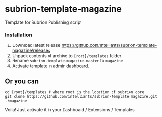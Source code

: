 # subrion-template-magazine
Template for Subrion Publishing script 

### Installation
1. Download latest release https://github.com/intelliants/subrion-template-magazine/releases
2. Unpack contents of archive to `[root]/templates` folder
3. Rename `subrion-template-magazine-master` to `magazine`
4. Activate template in admin dashboard.

## Or you can
```
cd [root]/templates # where root is the location of subrion core
git clone https://github.com/intelliants/subrion-template-magazine.git ./magazine
```
Voila! Just activate it in your Dashboard / Extensions / Templates